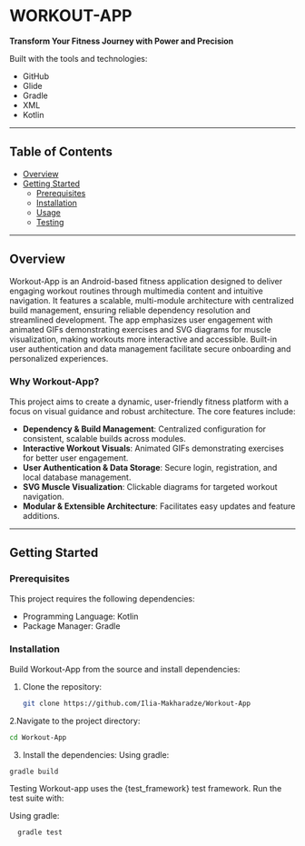# WORKOUT-APP  
**Transform Your Fitness Journey with Power and Precision**  


Built with the tools and technologies:  
- GitHub  
- Glide  
- Gradle  
- XML  
- Kotlin  

---

## Table of Contents  
- [Overview](#overview)  
- [Getting Started](#getting-started)  
  - [Prerequisites](#prerequisites)  
  - [Installation](#installation)  
  - [Usage](#usage)  
  - [Testing](#testing)  

---

## Overview  

Workout-App is an Android-based fitness application designed to deliver engaging workout routines through multimedia content and intuitive navigation. It features a scalable, multi-module architecture with centralized build management, ensuring reliable dependency resolution and streamlined development. The app emphasizes user engagement with animated GIFs demonstrating exercises and SVG diagrams for muscle visualization, making workouts more interactive and accessible. Built-in user authentication and data management facilitate secure onboarding and personalized experiences.  

### Why Workout-App?  

This project aims to create a dynamic, user-friendly fitness platform with a focus on visual guidance and robust architecture. The core features include:  

- **Dependency & Build Management**: Centralized configuration for consistent, scalable builds across modules.  
- **Interactive Workout Visuals**: Animated GIFs demonstrating exercises for better user engagement.  
- **User Authentication & Data Storage**: Secure login, registration, and local database management.  
- **SVG Muscle Visualization**: Clickable diagrams for targeted workout navigation.  
- **Modular & Extensible Architecture**: Facilitates easy updates and feature additions.  

---

## Getting Started  

### Prerequisites  

This project requires the following dependencies:  
- Programming Language: Kotlin  
- Package Manager: Gradle  

### Installation  

Build Workout-App from the source and install dependencies:  

1. Clone the repository:  
   ```bash
   git clone https://github.com/Ilia-Makharadze/Workout-App
2.Navigate to the project directory:
  ```bash
  cd Workout-App
```
3. Install the dependencies:
Using gradle:
  ```bash
  gradle build
```
  Testing
Workout-app uses the {test_framework} test framework. Run the test suite with:

Using gradle: 
```bash
  gradle test
```

